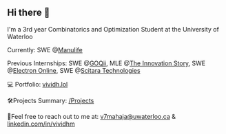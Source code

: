 ## Hi there 👋

I'm a 3rd year Combinatorics and Optimization Student at the University of Waterloo

Currently: SWE @[Manulife](https://manulife.com/)

Previous Internships: SWE @[GOQii](https://goqii.com/us-en), MLE @[The Innovation Story](https://www.theinnovationstory.com/), SWE @[Electron Online](https://www.electrongroup.com/), SWE @[Scitara Technologies](https://www.scitara.com/)

💻 Portfolio: [vividh.lol](https://www.vividh.lol/)

🛠️Projects Summary: [/Projects](https://github.com/Lasdw6/Projects)

📩Feel free to reach out to me at: v7mahaja@uwaterloo.ca & [linkedin.com/in/vividhm](linkedin.com/in/vividhm)


<!--

**Lasdw6/Lasdw6** is a ✨ _special_ ✨ repository because its `README.md` (this file) appears on your GitHub profile.

Here are some ideas to get you started:

- 🔭 I’m currently working on ...
- 🌱 I’m currently learning ...
- 👯 I’m looking to collaborate on ...
- 🤔 I’m looking for help with ...
- 💬 Ask me about ...
- 📫 How to reach me: ...
- 😄 Pronouns: ...
- ⚡ Fun fact: ...
-->

